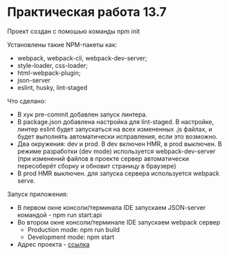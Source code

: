 <h1>Практическая работа 13.7</h1>
<p>Проект создан с помошью команды npm init</p>
<p>Установлены такие NPM-пакеты как:</p>
<ul>
    <li>webpack, webpack-cli, webpack-dev-server;</li>
    <li>style-loader, css-loader;</li>
    <li>html-webpack-plugin;</li>
    <li>json-server</li>
    <li>eslint, husky, lint-staged</li>
</ul>
<p>Что сделано:</p>
<ul>
    <li>В хук pre-commit добавлен запуск линтера.</li>
    <li>В package.json добавлена настройка для lint-staged. В настройке, линтер eslint будет запускаться на всех измененных .js файлах, и будет выполнять автоматически исправления, если это возможно.</li>
    <li>Два окружения: dev и prod. В dev включен HMR, в prod выключен. В режиме разработки (dev mode) используется webpack-dev-server (при изменений файлов в проекте сервер автоматически пересоберёт сборку и обновит страницу в браузере)</li>
    <li>В prod HMR выключен. для запуска сервера используется webpack serve.</li>
</ul>
<p>Запуск приложения:</p>
<ul>
    <li>В первом окне консоли/терминала IDE запускаем JSON-server командой - npm run start:api</li>
    <li>Во втором окне консоли/терминале IDE запускаем webpack сервер
        <ul>
            <li>Production mode: npm run build</li>
            <li>Development mode: npm start</li>
        </ul>
    </li>
    <li>Адрес проекта - <a href="http://localhost:8080/">ссылка</a></li>
</ul>